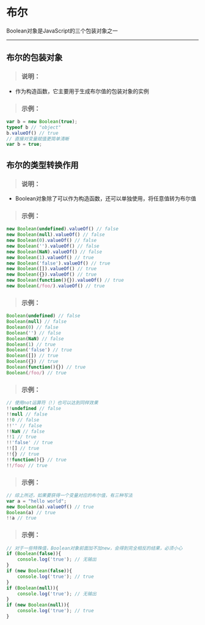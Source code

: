 # 布尔
Boolean对象是JavaScript的三个包装对象之一
***

## 布尔的包装对象
> ### 说明：
* 作为构造函数，它主要用于生成布尔值的包装对象的实例

> ### 示例：
```javascript
var b = new Boolean(true);
typeof b // "object"
b.valueOf() // true
// 直接对变量赋值更简单清晰
var b = true;
```

## 布尔的类型转换作用
> ### 说明：
* Boolean对象除了可以作为构造函数，还可以单独使用，将任意值转为布尔值

> ### 示例：
```javascript
new Boolean(undefined).valueOf() // false
new Boolean(null).valueOf() // false
new Boolean(0).valueOf() // false
new Boolean('').valueOf() // false
new Boolean(NaN).valueOf() // false
new Boolean(1).valueOf() // true
new Boolean('false').valueOf() // true
new Boolean([]).valueOf() // true
new Boolean({}).valueOf() // true
new Boolean(function(){}).valueOf() // true
new Boolean(/foo/).valueOf() // true
```

> ### 示例：
```javascript
Boolean(undefined) // false
Boolean(null) // false
Boolean(0) // false
Boolean('') // false
Boolean(NaN) // false
Boolean(1) // true
Boolean('false') // true
Boolean([]) // true
Boolean({}) // true
Boolean(function(){}) // true
Boolean(/foo/) // true
```

> ### 示例：
```javascript
// 使用not运算符（!）也可以达到同样效果
!!undefined // false
!!null // false
!!0 // false
!!'' // false
!!NaN // false
!!1 // true
!!'false' // true
!![] // true
!!{} // true
!!function(){} // true
!!/foo/ // true
```

> ### 示例：
```javascript
// 综上所述，如果要获得一个变量对应的布尔值，有三种写法
var a = "hello world";
new Boolean(a).valueOf() // true
Boolean(a) // true
!!a // true
```

> ### 示例：
```javascript
// 对于一些特殊值，Boolean对象前面加不加new，会得到完全相反的结果，必须小心
if (Boolean(false)){
    console.log('true'); // 无输出
}
if (new Boolean(false)){
    console.log('true'); // true
}
if (Boolean(null)){
    console.log('true'); // 无输出
}
if (new Boolean(null)){
    console.log('true'); // true
}
```




